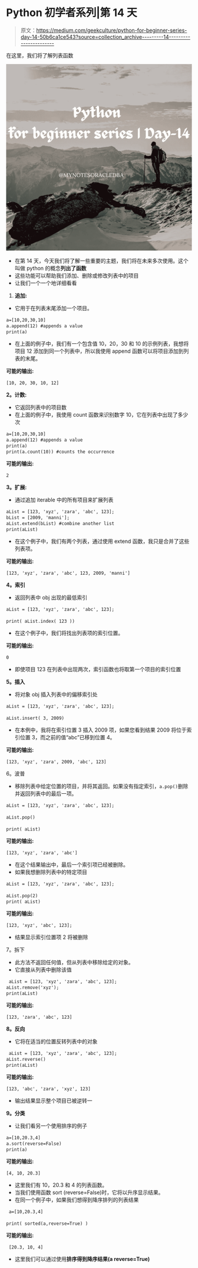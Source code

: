 # Python 初学者系列|第 14 天

> 原文：<https://medium.com/geekculture/python-for-beginner-series-day-14-50b6ca1ce543?source=collection_archive---------14----------------------->

在这里，我们将了解列表函数

![](img/a62694f41b49e51e489dc867afb5cf01.png)

*   在第 14 天，今天我们将了解一些重要的主题，我们将在未来多次使用。这个叫做 python 的概念**列出了函数**
*   这些功能可以帮助我们添加、删除或修改列表中的项目
*   让我们一个一个地详细看看

1.  **追加:**

*   它用于在列表末尾添加一个项目。

```
a=[10,20,30,10]
a.append(12) #appends a value
print(a)
```

*   在上面的例子中，我们有一个包含值 10，20，30 和 10 的示例列表，我想将项目 12 添加到同一个列表中，所以我使用 append 函数可以将项目添加到列表的末尾。

**可能的输出:**

```
[10, 20, 30, 10, 12]
```

**2。计数:**

*   它返回列表中的项目数
*   在上面的例子中，我使用 count 函数来识别数字 10，它在列表中出现了多少次

```
a=[10,20,30,10]
a.append(12) #appends a value
print(a)
print(a.count(10)) #counts the occurrence
```

**可能的输出:**

```
2
```

**3。扩展:**

*   通过追加 iterable 中的所有项目来扩展列表

```
aList = [123, 'xyz', 'zara', 'abc', 123];
bList = [2009, 'manni'];
aList.extend(bList) #combine another list
print(aList)
```

*   在这个例子中，我们有两个列表，通过使用 extend 函数，我只是合并了这些列表项。

**可能的输出:**

```
[123, 'xyz', 'zara', 'abc', 123, 2009, 'manni']
```

**4。索引**

*   返回列表中 obj 出现的最低索引

```
aList = [123, 'xyz', 'zara', 'abc', 123];

print( aList.index( 123 ))
```

*   在这个例子中，我们将找出列表项的索引位置。

**可能的输出:**

```
0
```

*   即使项目 123 在列表中出现两次，索引函数也将取第一个项目的索引位置

**5。插入**

*   将对象 obj 插入列表中的偏移索引处

```
aList = [123, 'xyz', 'zara', 'abc', 123];

aList.insert( 3, 2009)
```

*   在本例中，我将在索引位置 3 插入 2009 项，如果您看到结果 2009 将位于索引位置 3，而之前的值“abc”已移到位置 4。

**可能的输出:**

```
[123, 'xyz', 'zara', 2009, 'abc', 123]
```

6。波普

*   移除列表中给定位置的项目，并将其返回。如果没有指定索引，`a.pop()`删除并返回列表中的最后一项。

```
aList = [123, 'xyz', 'zara', 'abc', 123];

aList.pop() 

print( aList)
```

**可能的输出:**

```
[123, 'xyz', 'zara', 'abc']
```

*   在这个结果输出中，最后一个索引项已经被删除。
*   如果我想删除列表中的特定项目

```
aList = [123, 'xyz', 'zara', 'abc', 123];

aList.pop(2)
print( aList)
```

**可能的输出:**

```
[123, 'xyz', 'abc', 123];
```

*   结果显示索引位置项 2 将被删除

7。拆下

*   此方法不返回任何值，但从列表中移除给定的对象。
*   它直接从列表中删除该值

```
 aList = [123, 'xyz', 'zara', 'abc', 123];
aList.remove('xyz');
print(aList)
```

**可能的输出:**

```
[123, 'zara', 'abc', 123]
```

**8。反向**

*   它将在适当的位置反转列表中的对象

```
 aList = [123, 'xyz', 'zara', 'abc', 123];
aList.reverse()
print(aList)
```

**可能的输出:**

```
[123, 'abc', 'zara', 'xyz', 123]
```

*   输出结果显示整个项目已被逆转一

**9。分类**

*   让我们看另一个使用排序的例子

```
a=[10,20.3,4]
a.sort(reverse=False)
print(a)
```

**可能的输出:**

```
[4, 10, 20.3]
```

*   这里我们有 10，20.3 和 4 的列表函数。
*   当我们使用函数 sort (reverse=False)时，它将以升序显示结果。
*   在同一个例子中，如果我们想得到降序排列的列表结果

```
 a=[10,20.3,4]

print( sorted(a,reverse=True) )
```

**可能的输出:**

```
 [20.3, 10, 4]
```

*   这里我们可以通过使用**排序得到降序结果(a reverse=True)**